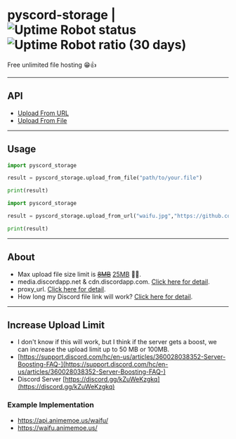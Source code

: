 # pyscord-storage | ![Uptime Robot status](https://img.shields.io/uptimerobot/status/m788953682-d9a508d14b27c021c836b4aa?style=flat-square) ![Uptime Robot ratio (30 days)](https://img.shields.io/uptimerobot/ratio/m788953682-d9a508d14b27c021c836b4aa?style=flat-square)

Free unlimited file hosting 😁👍

---

## API

- [Upload From URL](https://discord-storage.animemoe.us/api/upload-from-url/)
- [Upload From File](https://discord-storage.animemoe.us/api/upload-from-file/)

---

## Usage

```python
import pyscord_storage

result = pyscord_storage.upload_from_file("path/to/your.file")

print(result)
```

```python
import pyscord_storage

result = pyscord_storage.upload_from_url("waifu.jpg","https://github.com/animemoeus/pyscord-storage/raw/master/tests/temp/takagi.png")

print(result)
```

---

## About

- Max upload file size limit is ~~[8MB](https://support.discord.com/hc/en-us/community/posts/360031101592-Increase-max-file-size-for-free-accounts)~~ [25MB](https://twitter.com/discord/status/1645522780337885184) 🥳🎉.
- media.discordapp.net & cdn.discordapp.com. [Click here for detail](https://www.reddit.com/r/discordapp/comments/e8lgj2/mediadiscordappnet_cdndiscordappcom/).
- proxy_url. [Click here for detail](https://www.reddit.com/r/discordapp/comments/f1ixly/.discord_adding_lower_width_and_height_to_linked/).
- How long my Discord file link will work? [Click here for detail](https://support.discord.com/hc/en-us/community/posts/360061593771-Privacy-for-CDN-attachements).

---

## Increase Upload Limit

- I don't know if this will work, but I think if the server gets a boost, we can increase the upload limit up to 50 MB or 100MB.
- [https://support.discord.com/hc/en-us/articles/360028038352-Server-Boosting-FAQ-](https://support.discord.com/hc/en-us/articles/360028038352-Server-Boosting-FAQ-)
- Discord Server [https://discord.gg/kZuWeKzgkq](https://discord.gg/kZuWeKzgkq)

### Example Implementation

- <https://api.animemoe.us/waifu/>
- <https://waifu.animemoe.us/>
